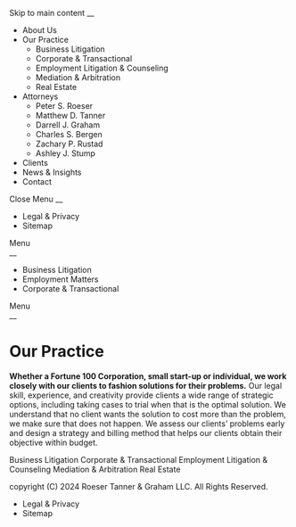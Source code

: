 Skip to main content __

  * About Us
  * Our Practice
    * Business Litigation
    * Corporate & Transactional
    * Employment Litigation & Counseling
    * Mediation & Arbitration
    * Real Estate
  * Attorneys
    * Peter S. Roeser
    * Matthew D. Tanner
    * Darrell J. Graham
    * Charles S. Bergen
    * Zachary P. Rustad
    * Ashley J. Stump
  * Clients
  * News & Insights
  * Contact

Close Menu __

  * Legal & Privacy
  * Sitemap

Menu  
 __

  * Business Litigation
  * Employment Matters
  * Corporate & Transactional

Menu  
 __

# Our Practice

**Whether a Fortune 100 Corporation, small start-up or individual, we work
closely with our clients to fashion solutions for their problems.** Our legal
skill, experience, and creativity provide clients a wide range of strategic
options, including taking cases to trial when that is the optimal solution. We
understand that no client wants the solution to cost more than the problem, we
make sure that does not happen. We assess our clients’ problems early and
design a strategy and billing method that helps our clients obtain their
objective within budget.

Business Litigation Corporate & Transactional Employment Litigation &
Counseling Mediation & Arbitration Real Estate

copyright (C) 2024 Roeser Tanner & Graham LLC. All Rights Reserved.

  * Legal & Privacy
  * Sitemap

